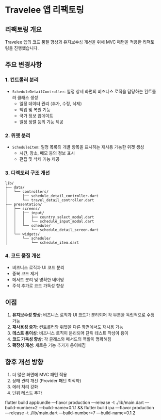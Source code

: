 # Travelee 앱 리팩토링

## 리팩토링 개요

Travelee 앱의 코드 품질 향상과 유지보수성 개선을 위해 MVC 패턴을 적용한 리팩토링을 진행했습니다.

## 주요 변경사항

### 1. 컨트롤러 분리

- `ScheduleDetailController`: 일정 상세 화면의 비즈니스 로직을 담당하는 컨트롤러 클래스 생성
  - 일정 데이터 관리 (추가, 수정, 삭제)
  - 백업 및 복원 기능
  - 국가 정보 업데이트
  - 일정 정렬 등의 기능 제공

### 2. 위젯 분리

- `ScheduleItem`: 일정 목록의 개별 항목을 표시하는 재사용 가능한 위젯 생성
  - 시간, 장소, 메모 등의 정보 표시
  - 편집 및 삭제 기능 제공

### 3. 디렉토리 구조 개선

```
lib/
├── data/
│   └── controllers/
│       ├── schedule_detail_controller.dart
│       └── travel_detail_controller.dart
├── presentation/
│   ├── screens/
│   │   ├── input/
│   │   │   ├── country_select_modal.dart
│   │   │   └── schedule_input_modal.dart
│   │   └── schedule/
│   │       └── schedule_detail_screen.dart
│   └── widgets/
│       └── schedule/
│           └── schedule_item.dart
```

### 4. 코드 품질 개선

- 비즈니스 로직과 UI 코드 분리
- 중복 코드 제거
- 메서드 분리 및 명확한 네이밍
- 주석 추가로 코드 가독성 향상

## 이점

1. **유지보수성 향상**: 비즈니스 로직과 UI 코드가 분리되어 각 부분을 독립적으로 수정 가능
2. **재사용성 증가**: 컨트롤러와 위젯을 다른 화면에서도 재사용 가능
3. **테스트 용이성**: 비즈니스 로직이 분리되어 단위 테스트 작성이 용이
4. **코드 가독성 향상**: 각 클래스와 메서드의 역할이 명확해짐
5. **확장성 개선**: 새로운 기능 추가가 용이해짐

## 향후 개선 방향

1. 더 많은 화면에 MVC 패턴 적용
2. 상태 관리 개선 (Provider 패턴 최적화)
3. 에러 처리 강화
4. 단위 테스트 추가


flutter build appbundle —flavor production —release -t ./lib/main.dart —build-number=2 —build-name=0.1.1 && flutter build ipa —flavor production —release -t ./lib/main.dart  —build-number=7 —build-name=0.1.2